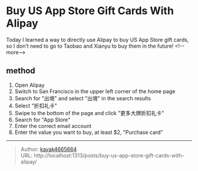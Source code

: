 # Buy US App Store Gift Cards With Alipay

Today I learned a way to directly use Alipay to buy US App Store gift cards, so I don’t need to go to Taobao and Xianyu to buy them in the future!
&lt;!--more--&gt;

## method
1. Open Alipay
2. Switch to San Francisco in the upper left corner of the home page
3. Search for &#34;出境&#34; and select &#34;出境&#34; in the search results
4. Select &#34;折扣礼卡&#34;
5. Swipe to the bottom of the page and click &#34;更多大牌折扣礼卡&#34;
6. Search for &#34;App Store&#34;
7. Enter the correct email account
8. Enter the value you want to buy, at least $2, &#34;Purchase card&#34;

---

> Author: [kayak4665664](https://github.com/kayak4665664)  
> URL: http://localhost:1313/posts/buy-us-app-store-gift-cards-with-alipay/  

